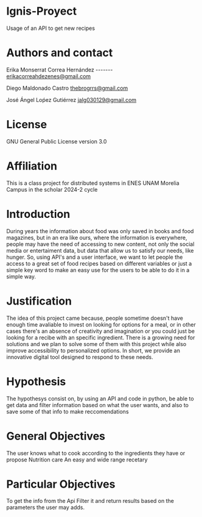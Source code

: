 # Ignis-Proyect
Usage of an API to get new recipes

# Authors and contact
Erika Monserrat Correa Hernández ------- erikacorreahdezenes@gmail.com


Diego Maldonado Castro thebrogrrs@gmail.com


José Ángel Loṕez Gutiérrez jalg030129@gmail.com
# License 
GNU General Public License version 3.0

# Affiliation
This is a class project for distributed systems in ENES UNAM Morelia Campus in the scholar 2024-2 cycle

# Introduction 
During years the information about food was only saved in books and food magazines, but in an era like ours, where the information is everywhere, people may have the need of accessing to new content, not only the social media or entertaiment data, but data that allow us to satisfy our needs, like hunger. So, using API's and a user interface, we want to let people the access to a great set of food recipes based on different variables or just a simple key word to make an easy use for the users to be able to do it in a simple way. 

# Justification
The idea of this project came because, people sometime doesn't have enough time avaliable to invest on looking for options for a meal, or in other cases there's an absence of creativity and imagination or you could just be looking for a recibe with an specific ingredient. There is a growing need for solutions and we plan to solve some of them with this project while also improve accessibility to personalized options. In short, we provide an innovative digital tool designed to respond to these needs.

# Hypothesis
The hypothesys consist on, by using an API and code in python, be able to get data and filter information based on what the user wants, and also to save some of that info to make reccomendations
 
# General Objectives 
The user knows what to cook according to the ingredients they have or propose
Nutrition care
An easy and wide range recetary

# Particular Objectives
To get the info from the Api
Filter it and return results based on the parameters the user may adds.








